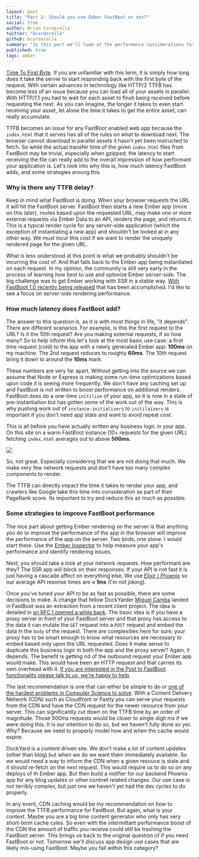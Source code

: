 ```yaml
---
layout: post
title: "Part 2: Should you use Ember FastBoot or not?"
social: true
author: Brian Cardarella
twitter: "bcardarella"
github: bcardarella
summary: "In this part we'll look at the performance considerations for FastBoot and the ROI for your use-case."
published: true
tags: ember
---
```


<a href="https://en.wikipedia.org/wiki/Time_To_First_Byte">Time To First Byte</a>. If you are unfamiliar with this term, it is simply how long does it take the server to start respondnig back with the first byte of the request. With certain advances in technology like HTTP/2 TTFB has become less of an issue because you can load all of your assets in parallel.  With HTTP/1.1 you had to wait for each asset to finsh being received before requesting the next. As you can imagine, the longer it takes to even start receiving your asset, let alone the time it takes to get the entire asset, can really accumulate.

TTFB becomes an issue for any FastBoot enabled web app because the `index.html` that it serves has all of the rules on what to download next. The browser cannot download in parallel assets it hasn't yet been instructed to fetch. So while the actual transfer time of the given `index.html` files from FastBoot may be trivial, especially when gzipped, the latency to start receiving the file can really add to the overall impression of how performant your application is. Let's look into why this is, how much latency FastBoot adds, and some strategies aroung this.

### Why is there any TTFB delay?

Keep in mind what FastBoot is doing. When your browser requests the URL it will hit the FastBoot server. FastBoot then starts a new Ember app (more on this later), routes based upon the requested URL, may make one or more external requests via Ember Data to an API, renders the page, and returns it. This is a typical render cycle for any server-side application (which the exception of instantiating a new app) and shouldn't be looked at in any other way. We *must* incur this cost if we want to render the uniquely rendered page for the given URL.

What is less understood at this point is what we probably shouldn't be incurring the cost of. And that falls back to the Ember app being instantiated on each request. In my opinion, the community is still very early in the process of learning how best to use and optimize Ember server-side. The big challenge was to get Ember working with SSR in a stable way. <a href="https://emberjs.com/blog/2017/07/19/ember-fastboot-1-0-release.html">With FastBoot 1.0 recently being released</a> that has been accomplished. I'd like to see a focus on server-side rendering performance.

### How much latency does FastBoot add?

The answer to this question is, as it is with most things in life, "it depends". There are different scenarios. For example, is this the first request to the URL? Is it the 10th request? Are you making external requests, if so how many? So to help inform this let's look at the most basic use case: a first time request (cold) to the app with a newly generated Ember app: **100ms** on my machine. The 2nd request reduces to roughly **60ms**. The 10th request bring it down to around the **10ms** mark.

These numbers are very far apart. Without getting into the source we can assume that Node or Express is making some run-time optimizations based upon code it is seeing more frequently. We don't have any caching set up and FastBoot is not written to boost performance on additional renders. FastBoot does do a one-time `initilize` of your app, so it is now in a state of pre-instantiation but has gotten some of the work out of the way. This is why pushing work out of `instance-initializers` to `initilaizers` is important if you don't need app state and want to avoid repeat cost.

This is all before you have actually written any business logic in your app. On this site on a warm FastBoot instance (10+ requests for the given URL) fetching `index.html` averages out to above **500ms**:

![](http://i.imgur.com/qcBJGBK.png)

So, not great. Especially considering that we are not doing that much. We make very few network requests and don't have too many complex components to render.

The TTFB can directly impact the time it takes to render your app, and crawlers like Google take this time into consideration as part of their PageRank score. Its important to try and reduce this as much as possible.

### Some strategies to improve FastBoot performance

The nice part about getting Ember rendering on the server is that anything you do to improve the performance of the app in the browser will improve the performance of the app on the server. Two birds, one stone. I would start there. Use the <a href="https://github.com/emberjs/ember-inspector">Ember Inspector</a> to help measure your app's performance and identify rendering issues.

Next, you should take a look at your network requests. How performant are they? The SSR app will block on their responses. If your API is not fast it is just having a cascade affect on everything else. We use <a href="http://phoenixframework.org/">Elixir / Phoenix</a> so our average API resonse times are **&#60; 1ms** (I'm not joking).

Once you've tuned your API to be as fast as possible, there are some decisions to make. A change that fellow DockYarder <a href="http://twitter.com/MiguelCamba">Miguel Camba</a> landed in FastBoot was an extraction from a recent client project. The idea is detailed in <a href="https://github.com/emberjs/rfcs/pull/185">an RFC I opened a while back</a>. The basic idea is if you have a proxy server in front of your FastBoot server and that proxy has access to the data it can mutate the `GET` request into a `POST` request and embed the data in the `body` of the request. There are complexities here for sure, your proxy has to be smart enough to know what resources are necessary to embed based only upon the URL requested. Does it make sense to duplicate this business logic in both the app and the proxy server? Again, it depends. The benefit is getting rid of the outbound request your Ember app would make. This would have been an HTTP request and that carries its own overhead with it. <a href="https://dockyard.com/contact/hire-us">If you are interested in the Post to FastBoot functionality please talk to us, we're happy to help</a>.

The last recommendation is one that can either be simple to do or <a href="https://martinfowler.com/bliki/TwoHardThings.html">one of the hardest problems in Computer Science to solve</a>. With a Content Delivery Network (CDN) such as Cloudfront or Fastly you can serve your requests from the CDN and have the CDN request for the newer resource from your server. This can significantly cut down on the TTFB time by an order of magnitude. Those 500ms requests would be closer to single digit ms if we were doing this. It is our intention to do so, but we haven't fully done so yet. Why? Because we need to properly model how and when the cache would expire.

DockYard is a content driven site. We don't make a lot of content updates (other than blog) but when we do we want them immediately available. So we would need a way to inform the CDN when a given resouce is stale and it should re-fetch on the next request. This would require us to do so on any deploys of th Ember app. But then build a notifier for our backend Phoenix app for any blog updates or other contnet related changes. Our use case is not terribly complex, but just one we haven't yet had the dev cycles to do properly.

In any event, CDN caching would be my recommendation on how to improve the TTFB performance for FastBoot. But again, what is your context. Maybe you are a big time content generator who only has very short-term cache cyles. So even with the intermittant performance boost of the CDN the amount of traffic you receive could still be trashing the FastBoot server. This brings us back to the original question of if you need FastBoot or not. Tomorrow we'll discuss app design use cases that are likely mis-using FastBoot. Maybe you fall within this category?